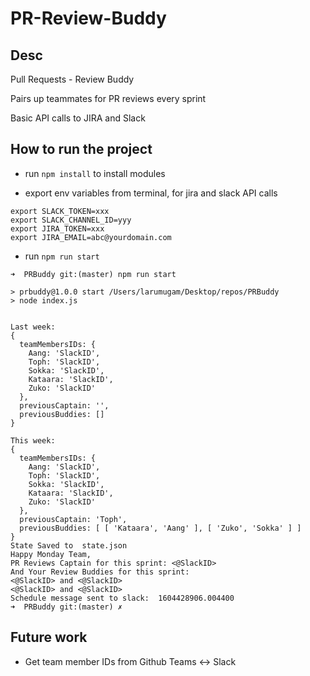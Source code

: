 # PR-Review-Buddy

## Desc

Pull Requests - Review Buddy

Pairs up teammates for PR reviews every sprint

Basic API calls to JIRA and Slack

## How to run the project

- run `npm install` to install modules

- export env variables from terminal, for jira and slack API calls

```
export SLACK_TOKEN=xxx
export SLACK_CHANNEL_ID=yyy
export JIRA_TOKEN=xxx
export JIRA_EMAIL=abc@yourdomain.com
```

- run `npm run start`

```
➜  PRBuddy git:(master) npm run start

> prbuddy@1.0.0 start /Users/larumugam/Desktop/repos/PRBuddy
> node index.js


Last week:
{
  teamMembersIDs: {
    Aang: 'SlackID',
    Toph: 'SlackID',
    Sokka: 'SlackID',
    Kataara: 'SlackID',
    Zuko: 'SlackID'
  },
  previousCaptain: '',
  previousBuddies: []
}

This week:
{
  teamMembersIDs: {
    Aang: 'SlackID',
    Toph: 'SlackID',
    Sokka: 'SlackID',
    Kataara: 'SlackID',
    Zuko: 'SlackID'
  },
  previousCaptain: 'Toph',
  previousBuddies: [ [ 'Kataara', 'Aang' ], [ 'Zuko', 'Sokka' ] ]
}
State Saved to  state.json
Happy Monday Team,
PR Reviews Captain for this sprint: <@SlackID>
And Your Review Buddies for this sprint:
<@SlackID> and <@SlackID>
<@SlackID> and <@SlackID>
Schedule message sent to slack:  1604428906.004400
➜  PRBuddy git:(master) ✗
```

## Future work

- Get team member IDs from Github Teams <-> Slack
